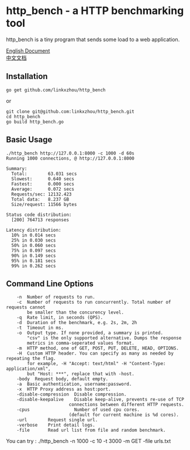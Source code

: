 # http_bench - a HTTP benchmarking tool

http_bench is a tiny program that sends some load to a web application.  

[English Document](https://github.com/linkxzhou/http_bench/blob/master/README.md)  
[中文文档](https://github.com/linkxzhou/http_bench/blob/master/README_CN.md)  
  
## Installation

```
go get github.com/linkxzhou/http_bench
```
or
```
git clone git@github.com:linkxzhou/http_bench.git
cd http_bench
go build http_bench.go
```

## Basic Usage

```
./http_bench http://127.0.0.1:8000 -c 1000 -d 60s
Running 1000 connections, @ http://127.0.0.1:8000

Summary:
  Total:        63.031 secs
  Slowest:      0.640 secs
  Fastest:      0.000 secs
  Average:      0.072 secs
  Requests/sec: 12132.423
  Total data:   8.237 GB
  Size/request: 11566 bytes

Status code distribution:
  [200] 764713 responses

Latency distribution:
  10% in 0.014 secs
  25% in 0.030 secs
  50% in 0.060 secs
  75% in 0.097 secs
  90% in 0.149 secs
  95% in 0.181 secs
  99% in 0.262 secs
```

## Command Line Options

```
	-n  Number of requests to run.
	-c  Number of requests to run concurrently. Total number of requests cannot
		be smaller than the concurency level.
	-q  Rate limit, in seconds (QPS).
	-d  Duration of the benchmark, e.g. 2s, 2m, 2h
	-t  Timeout in ms.
	-o  Output type. If none provided, a summary is printed.
		"csv" is the only supported alternative. Dumps the response
		metrics in comma-seperated values format.
	-m  HTTP method, one of GET, POST, PUT, DELETE, HEAD, OPTIONS.
	-H  Custom HTTP header. You can specify as many as needed by repeating the flag.
		for example, -H "Accept: text/html" -H "Content-Type: application/xml", 
		but "Host: ***", replace that with -host.
	-body  Request body, default empty.
	-a  Basic authentication, username:password.
	-x  HTTP Proxy address as host:port.
	-disable-compression  Disable compression.
	-disable-keepalive    Disable keep-alive, prevents re-use of TCP
						connections between different HTTP requests.
	-cpus                 Number of used cpu cores.
						(default for current machine is %d cores).
	-url 		Request single url.
	-verbose 	Print detail logs.
	-file 		Read url list from file and random benchmark.
```

You can try : ./http_bench -n 1000 -c 10 -t 3000 -m GET -file urls.txt